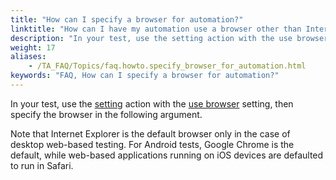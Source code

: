 ```yaml
--- 
title: "How can I specify a browser for automation?"
linktitle: "How can I have my automation use a browser other than Internet Explorer?"
description: "In your test, use the setting action with the use browser setting, then specify the browser in the following argument. Note that Internet Explorer is the default browser only in the case of desktop ..."
weight: 17
aliases: 
    - /TA_FAQ/Topics/faq.howto.specify_browser_for_automation.html
keywords: "FAQ, How can I specify a browser for automation?"
---
```


In your test, use the [setting](/TA_Automation/Topics/bia_setting.html) action with the [use browser](/TA_Automation/Topics/bis_use_browser.html) setting, then specify the browser in the following argument.

Note that Internet Explorer is the default browser only in the case of desktop web-based testing. For Android tests, Google Chrome is the default, while web-based applications running on iOS devices are defaulted to run in Safari.




